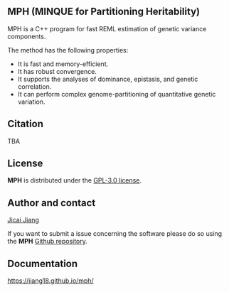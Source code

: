## MPH (MINQUE for Partitioning Heritability)
MPH is a C++ program for fast REML estimation of genetic variance components.

The method has the following properties:

- It is fast and memory-efficient.
- It has robust convergence.
- It supports the analyses of dominance, epistasis, and genetic correlation.
- It can perform complex genome-partitioning of quantitative genetic variation.

## Citation
TBA

## License 
**MPH** is distributed under the [GPL-3.0 license](https://github.com/jiang18/mph/blob/master/LICENSE).

## Author and contact
[Jicai Jiang](https://cals.ncsu.edu/animal-science/people/jicai-jiang)

If you want to submit a issue concerning the software please do so using the **MPH** [Github repository](https://github.com/jiang18/mph/issues).

## Documentation
https://jiang18.github.io/mph/
